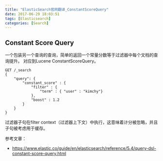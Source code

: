 ```yaml
---
title: "ElasticSearch官网翻译_ConstantScoreQuery"
date: 2017-06-29 18:03:51
tags: [Elasticsearch]
categories: [Search]
---
```


## Constant Score Query

一个包装另一个查询的查询，简单的返回一个常量分数等于过滤器中每个文档的查询提升。 对应到Lucene ConstantScoreQuery。

```
GET /_search
{
    "query": {
        "constant_score" : {
            "filter" : {
                "term" : { "user" : "kimchy"}
            },
            "boost" : 1.2
        }
    }
}
```

过滤器子句在filter context（过滤器上下文）中执行，这意味着计分被忽略，并且子句被考虑用于缓存。

参考文章：

- https://www.elastic.co/guide/en/elasticsearch/reference/5.4/query-dsl-constant-score-query.html
